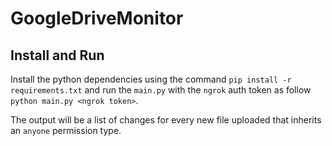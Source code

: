 # GoogleDriveMonitor

## Install and Run

Install the python dependencies using the command  `pip install -r requirements.txt` and run the `main.py` with the `ngrok` auth token as follow `python main.py <ngrok token>`.

The output will be a list of changes for every new file uploaded that inherits an `anyone` permission type. 